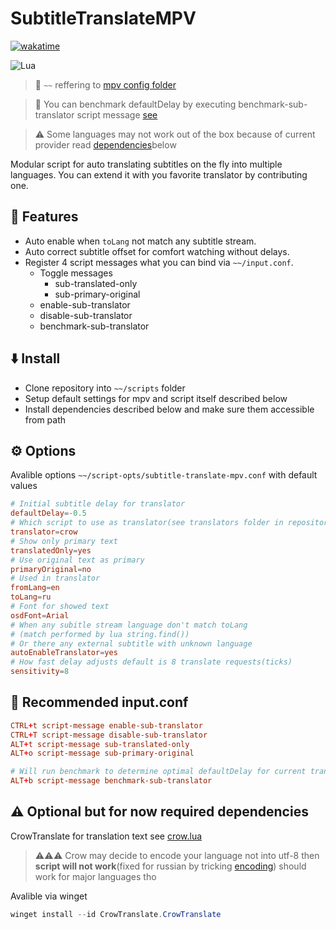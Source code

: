 # SubtitleTranslateMPV
[![wakatime](https://wakatime.com/badge/user/e95ece5f-54ed-4ef2-9ff3-b88a5a8bfc5c/project/ff0b8a46-c4f1-4805-a7a2-096874f3ed18.svg)](https://wakatime.com/badge/user/e95ece5f-54ed-4ef2-9ff3-b88a5a8bfc5c/project/ff0b8a46-c4f1-4805-a7a2-096874f3ed18)

![Lua](https://img.shields.io/badge/lua-%232C2D72.svg?style=for-the-badge&logo=lua&logoColor=white)

> :memo:
> `~~` reffering to [mpv config folder](https://mpv.io/manual/stable/#script-location)

> :memo: You can benchmark defaultDelay by executing benchmark-sub-translator script message [see](#🧾-recommended-inputconf)

> :warning: Some languages may not work out of the box because of current provider read [dependencies](#⚠️-optional-but-for-now-required-dependencies)below

Modular script for auto translating subtitles on the fly into multiple languages.
You can extend it with you favorite translator by contributing one.
## :herb: Features
- Auto enable when `toLang` not match any subtitle stream.
- Auto correct subtitle offset for comfort watching without delays.
- Register 4 script messages what you can bind via `~~/input.conf`.
    - Toggle messages
        - sub-translated-only
        - sub-primary-original
    - enable-sub-translator
    - disable-sub-translator
    - benchmark-sub-translator

## :arrow_down: Install
- Clone repository into `~~/scripts` folder
- Setup default settings for mpv and script itself described below
- Install dependencies described below and make sure them accessible from path

## :gear: Options
Avalible options `~~/script-opts/subtitle-translate-mpv.conf` with default values
```conf
# Initial subtitle delay for translator
defaultDelay=-0.5
# Which script to use as translator(see translators folder in repository)
translator=crow
# Show only primary text
translatedOnly=yes
# Use original text as primary
primaryOriginal=no
# Used in translator
fromLang=en
toLang=ru
# Font for showed text
osdFont=Arial
# When any subitle stream language don't match toLang
# (match performed by lua string.find())
# Or there any external subtitle with unknown language
autoEnableTranslator=yes
# How fast delay adjusts default is 8 translate requests(ticks)
sensitivity=8
```
## :receipt: Recommended input.conf
```conf
CTRL+t script-message enable-sub-translator
CTRL+T script-message disable-sub-translator
ALT+t script-message sub-translated-only
ALT+o script-message sub-primary-original

# Will run benchmark to determine optimal defaultDelay for current translator
ALT+b script-message benchmark-sub-translator
```
## :warning: Optional but for now required dependencies
CrowTranslate for translation text see [crow.lua](https://github.com/EnergoStalin/subutils-mpv/blob/master/modules/translators/crow.lua)
> :warning::warning::warning: Crow may decide to encode your language not into utf-8 then **script will not work**(fixed for russian by tricking [encoding](https://github.com/EnergoStalin/subtitle-translate-mpv/blob/master/modules/translators/encodings/auto.lua)) should work for major languages tho

Avalible via winget
```powershell
winget install --id CrowTranslate.CrowTranslate
```
